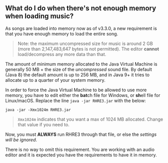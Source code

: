 ## What do I do when there's not enough memory when loading music?

As songs are loaded into memory now as of v3.3.0, a new requirement is that you have enough memory to load the entire song.

>Note: the maximum uncompressed size for music is around 2 GB
(more than 2,147,483,647 bytes is not permitted).
The editor **cannot** load/decompress any more data than that.

The amount of minimum memory allocated to the Java Virtual Machine is generally 50 MB + the size of the *uncompressed* sound file.
By default (Java 8) the default amount is up to 256 MB, and in Java 9+
it tries to allocate up to a quarter of your system memory.

In order to force the Java Virtual Machine to be allowed to use more memory,
you have to edit either the **bat**ch file for Windows, or **sh**ell file
for Linux/macOS. Replace the line `java -jar RHRE3.jar` with the below:

```
java -jar -Xmx1024m RHRE3.jar
```

>`Xmx1024m` indicates that you want a max of 1024 MB allocated. Change that
value if you need to.

Now, you must **ALWAYS** run RHRE3 through that file, or else the *settings
will be ignored*.

There is no way to omit this requirement.
You are working with an audio editor and it is expected you have the requirements to have it in memory.
